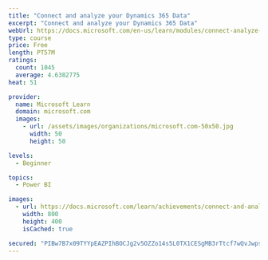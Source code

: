 ```yaml
---
title: "Connect and analyze your Dynamics 365 Data​"
excerpt: "Connect and analyze your Dynamics 365 Data​"
webUrl: https://docs.microsoft.com/en-us/learn/modules/connect-analyze-dynamics-365-data/
type: course
price: Free
length: PT57M
ratings:
  count: 1045
  average: 4.6382775
heat: 51

provider:
  name: Microsoft Learn
  domain: microsoft.com
  images:
    - url: /assets/images/organizations/microsoft.com-50x50.jpg
      width: 50
      height: 50

levels:
  - Beginner

topics:
  - Power BI

images:
  - url: https://docs.microsoft.com/learn/achievements/connect-and-analyze-your-microsoft-dynamics-365-data-social.png
    width: 800
    height: 400
    isCached: true

secured: "PIBw7B7x09TYYpEAZPIhBOCJg2v5OZZo14s5L0TX1CESgMB3rTtcf7wQvJwpsHc2+pJpAr/nm9lnU7DwcFa0IUaR4kX3gozyb/shdyYCBEcjgyb6bn2/yz2xpFvIm9dcfQU+Y61SC4WuEDwqeZkQkFDIONJs0j+6fO18d4D7N6EAzaGhWJbk+r6Oqrz1cGkxVYauAp0yqFR1KL0hMPi93Ozpg5HK7nZ6AYtPDMptnE7K7UIraE3b/RTAPNAMJacsy32gcIaDarbBZZISUu7ErlVDtRagyQ77gMHEh4DMnmB0yezwwPhotwB3iHtjrzlyNTyFkZBzBPedLM5CuWlTPChMdv3mIgeV9G1he6vcQqy0COqYZepH1FkqYy0MUfwqChZNzJUKPdiGEyXhyyxxNHeXwJew8A0kyLLP5MQU3c8=;jkYc3Gn++HRflhqkBAuTyw=="
---
```


